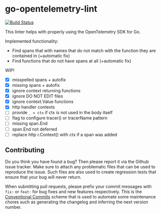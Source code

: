 go-opentelemetry-lint
=====================

[![Build Status](https://github.com/polyfloyd/go-opentelemetry-lint/workflows/CI/badge.svg)](https://github.com/polyfloyd/go-opentelemetry-lint/actions)

This linter helps with properly using the OpenTelemetry SDK for Go.

Implemented functionality:
* Find spans that with names that do not match with the function they are contained in (+automatic fix)
* Find functions that do not have spans at all (+automatic fix)

WIP!

- [x] misspelled spans + autofix
- [x] missing spans + autofix
- [x] ignore context returning functions
- [x] ignore DO NOT EDIT files
- [x] ignore context.Value functions
- [x] http handler contexts
- [ ] provide `_ = ctx` if ctx is not used in the body itself
- [ ] flag to configure tracer() or tracerName pattern
- [ ] missing span.End
- [ ] span.End not deferred
- [ ] replace http r.Context() with ctx if a span was added

## Contributing

Do you think you have found a bug? Then please report it via the Github issue tracker. Make sure to
attach any problematic files that can be used to reproduce the issue. Such files are also used to
create regression tests that ensure that your bug will never return.

When submitting pull requests, please prefix your commit messages with `fix:` or `feat:` for bug
fixes and new features respectively. This is the
[Conventional Commits](https://www.conventionalcommits.org/en/v1.0.0/) scheme that is used to
automate some maintenance chores such as generating the changelog and inferring the next version
number.
